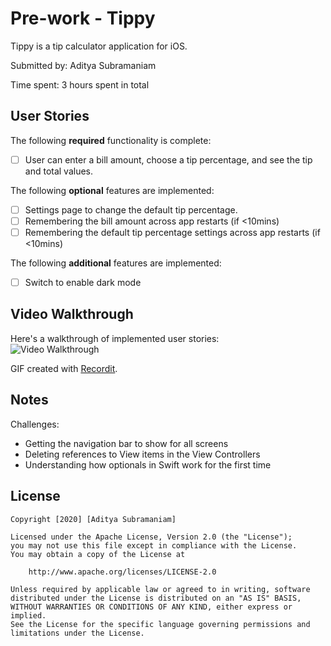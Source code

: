 # Pre-work - Tippy

Tippy is a tip calculator application for iOS.

Submitted by: Aditya Subramaniam

Time spent: 3 hours spent in total

## User Stories

The following **required** functionality is complete:

* [ ] User can enter a bill amount, choose a tip percentage, and see the tip and total values.

The following **optional** features are implemented:
* [ ] Settings page to change the default tip percentage.
* [ ] Remembering the bill amount across app restarts (if <10mins)
* [ ] Remembering the default tip percentage settings across app restarts (if <10mins)

The following **additional** features are implemented:

- [ ] Switch to enable dark mode

## Video Walkthrough 

Here's a walkthrough of implemented user stories:
<br>
<img src='http://g.recordit.co/Mgynpr9mFt.gif' title='Video Walkthrough' width='' alt='Video Walkthrough' />

GIF created with [Recordit](http://www.recordit.co).

## Notes

Challenges:
* Getting the navigation bar to show for all screens 
* Deleting references to View items in the View Controllers
* Understanding how optionals in Swift work for the first time

## License

    Copyright [2020] [Aditya Subramaniam]

    Licensed under the Apache License, Version 2.0 (the "License");
    you may not use this file except in compliance with the License.
    You may obtain a copy of the License at

        http://www.apache.org/licenses/LICENSE-2.0

    Unless required by applicable law or agreed to in writing, software
    distributed under the License is distributed on an "AS IS" BASIS,
    WITHOUT WARRANTIES OR CONDITIONS OF ANY KIND, either express or implied.
    See the License for the specific language governing permissions and
    limitations under the License.
